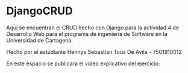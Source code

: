# DjangoCRUD
 
Aqui se encuentran el CRUD hecho con Django para la actividad 4 de Desarrollo Web para el programa de ingenieria de Software en la Universidad de Cartagena.

Hecho por el estudiante Hennys Sebastian Tous De Avila - 7501910012

En este espacio se publicara el video explicativo del ejercicio:

